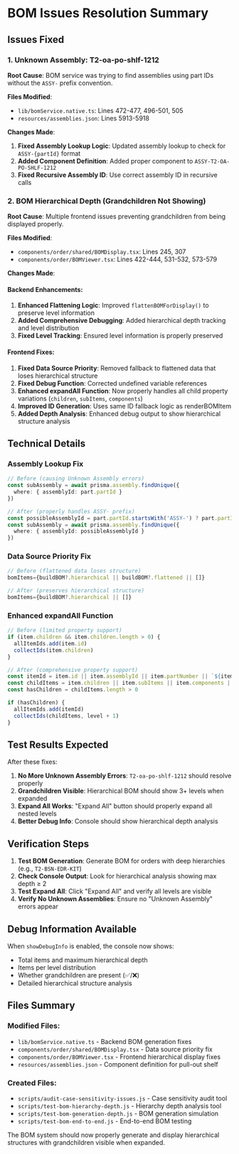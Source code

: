 # BOM Issues Resolution Summary

## Issues Fixed

### 1. **Unknown Assembly: T2-oa-po-shlf-1212**

**Root Cause**: BOM service was trying to find assemblies using part IDs without the `ASSY-` prefix convention.

**Files Modified**:
- `lib/bomService.native.ts`: Lines 472-477, 496-501, 505
- `resources/assemblies.json`: Lines 5913-5918

**Changes Made**:
1. **Fixed Assembly Lookup Logic**: Updated assembly lookup to check for `ASSY-{partId}` format
2. **Added Component Definition**: Added proper component to `ASSY-T2-OA-PO-SHLF-1212`
3. **Fixed Recursive Assembly ID**: Use correct assembly ID in recursive calls

### 2. **BOM Hierarchical Depth (Grandchildren Not Showing)**

**Root Cause**: Multiple frontend issues preventing grandchildren from being displayed properly.

**Files Modified**:
- `components/order/shared/BOMDisplay.tsx`: Lines 245, 307
- `components/order/BOMViewer.tsx`: Lines 422-444, 531-532, 573-579

**Changes Made**:

#### Backend Enhancements:
1. **Enhanced Flattening Logic**: Improved `flattenBOMForDisplay()` to preserve level information
2. **Added Comprehensive Debugging**: Added hierarchical depth tracking and level distribution
3. **Fixed Level Tracking**: Ensured level information is properly preserved

#### Frontend Fixes:
1. **Fixed Data Source Priority**: Removed fallback to flattened data that loses hierarchical structure
2. **Fixed Debug Function**: Corrected undefined variable references  
3. **Enhanced expandAll Function**: Now properly handles all child property variations (`children`, `subItems`, `components`)
4. **Improved ID Generation**: Uses same ID fallback logic as renderBOMItem
5. **Added Depth Analysis**: Enhanced debug output to show hierarchical structure analysis

## Technical Details

### Assembly Lookup Fix
```typescript
// Before (causing Unknown Assembly errors)
const subAssembly = await prisma.assembly.findUnique({
  where: { assemblyId: part.partId }
})

// After (properly handles ASSY- prefix)
const possibleAssemblyId = part.partId.startsWith('ASSY-') ? part.partId : `ASSY-${part.partId}`
const subAssembly = await prisma.assembly.findUnique({
  where: { assemblyId: possibleAssemblyId }
})
```

### Data Source Priority Fix
```typescript
// Before (flattened data loses structure)
bomItems={buildBOM?.hierarchical || buildBOM?.flattened || []}

// After (preserves hierarchical structure)
bomItems={buildBOM?.hierarchical || []}
```

### Enhanced expandAll Function
```typescript
// Before (limited property support)
if (item.children && item.children.length > 0) {
  allItemIds.add(item.id)
  collectIds(item.children)
}

// After (comprehensive property support)
const itemId = item.id || item.assemblyId || item.partNumber || `${item.name}-${index}`
const childItems = item.children || item.subItems || item.components || []
const hasChildren = childItems.length > 0

if (hasChildren) {
  allItemIds.add(itemId)
  collectIds(childItems, level + 1)
}
```

## Test Results Expected

After these fixes:

1. **No More Unknown Assembly Errors**: `T2-oa-po-shlf-1212` should resolve properly
2. **Grandchildren Visible**: Hierarchical BOM should show 3+ levels when expanded
3. **Expand All Works**: "Expand All" button should properly expand all nested levels
4. **Better Debug Info**: Console should show hierarchical depth analysis

## Verification Steps

1. **Test BOM Generation**: Generate BOM for orders with deep hierarchies (e.g., `T2-BSN-EDR-KIT`)
2. **Check Console Output**: Look for hierarchical analysis showing max depth ≥ 2
3. **Test Expand All**: Click "Expand All" and verify all levels are visible
4. **Verify No Unknown Assemblies**: Ensure no "Unknown Assembly" errors appear

## Debug Information Available

When `showDebugInfo` is enabled, the console now shows:
- Total items and maximum hierarchical depth
- Items per level distribution  
- Whether grandchildren are present (✅/❌)
- Detailed hierarchical structure analysis

## Files Summary

### Modified Files:
- `lib/bomService.native.ts` - Backend BOM generation fixes
- `components/order/shared/BOMDisplay.tsx` - Data source priority fix
- `components/order/BOMViewer.tsx` - Frontend hierarchical display fixes
- `resources/assemblies.json` - Component definition for pull-out shelf

### Created Files:
- `scripts/audit-case-sensitivity-issues.js` - Case sensitivity audit tool
- `scripts/test-bom-hierarchy-depth.js` - Hierarchy depth analysis tool
- `scripts/test-bom-generation-depth.js` - BOM generation simulation
- `scripts/test-bom-end-to-end.js` - End-to-end BOM testing

The BOM system should now properly generate and display hierarchical structures with grandchildren visible when expanded.